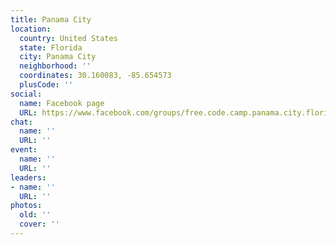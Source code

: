 ```yaml
---
title: Panama City
location:
  country: United States
  state: Florida
  city: Panama City
  neighborhood: ''
  coordinates: 30.160083, -85.654573
  plusCode: ''
social:
  name: Facebook page
  URL: https://www.facebook.com/groups/free.code.camp.panama.city.florida
chat:
  name: ''
  URL: ''
event:
  name: ''
  URL: ''
leaders:
- name: ''
  URL: ''
photos:
  old: ''
  cover: ''
---
```

